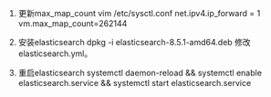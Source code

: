 1. 更新max_map_count
vim /etc/sysctl.conf
net.ipv4.ip_forward = 1
vm.max_map_count=262144

2. 安装elasticsearch
dpkg -i elasticsearch-8.5.1-amd64.deb
修改elasticsearch.yml。

3. 重启elasticsearch
systemctl daemon-reload && systemctl enable elasticsearch.service && systemctl start elasticsearch.service